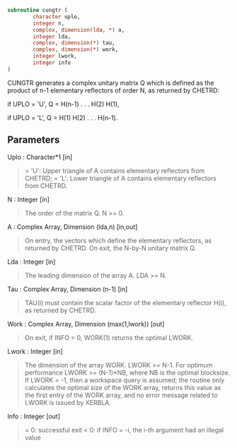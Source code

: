 ```fortran
subroutine cungtr (
		character uplo,
		integer n,
		complex, dimension(lda, *) a,
		integer lda,
		complex, dimension(*) tau,
		complex, dimension(*) work,
		integer lwork,
		integer info
)
```

 CUNGTR generates a complex unitary matrix Q which is defined as the
 product of n-1 elementary reflectors of order N, as returned by
 CHETRD:

 if UPLO = 'U', Q = H(n-1) . . . H(2) H(1),

 if UPLO = 'L', Q = H(1) H(2) . . . H(n-1).

## Parameters
Uplo : Character*1 [in]
> = 'U': Upper triangle of A contains elementary reflectors
> from CHETRD;
> = 'L': Lower triangle of A contains elementary reflectors
> from CHETRD.

N : Integer [in]
> The order of the matrix Q. N >= 0.

A : Complex Array, Dimension (lda,n) [in,out]
> On entry, the vectors which define the elementary reflectors,
> as returned by CHETRD.
> On exit, the N-by-N unitary matrix Q.

Lda : Integer [in]
> The leading dimension of the array A. LDA >= N.

Tau : Complex Array, Dimension (n-1) [in]
> TAU(i) must contain the scalar factor of the elementary
> reflector H(i), as returned by CHETRD.

Work : Complex Array, Dimension (max(1,lwork)) [out]
> On exit, if INFO = 0, WORK(1) returns the optimal LWORK.

Lwork : Integer [in]
> The dimension of the array WORK. LWORK >= N-1.
> For optimum performance LWORK >= (N-1)*NB, where NB is
> the optimal blocksize.
> If LWORK = -1, then a workspace query is assumed; the routine
> only calculates the optimal size of the WORK array, returns
> this value as the first entry of the WORK array, and no error
> message related to LWORK is issued by XERBLA.

Info : Integer [out]
> = 0:  successful exit
> < 0:  if INFO = -i, the i-th argument had an illegal value

